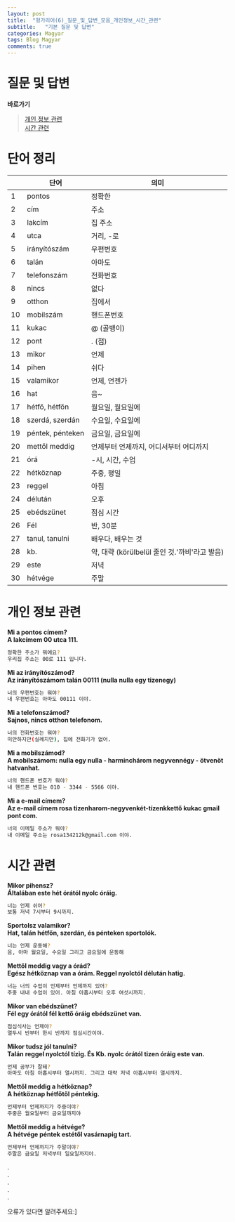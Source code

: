 ```yaml
---
layout: post
title:  "헝가리어(6)_질문_및_답변_모음_개인정보_시간_관련"
subtitle:   "기본 질문 및 답변"
categories: Magyar
tags: Blog Magyar   
comments: true
---
```



# 질문 및 답변        


**바로가기**          
>[개인 정보 관련](#개인_정보_관랸)     
>[시간 관련](#시간_관련)     

# 단어 정리    


|  | **단어** | **의미** |         
| ------ | ------ | ------ |     
|1|pontos|정확한|       
|2|cím|주소|          
|3|lakcím|집 주소|          
|4|utca|거리, -로|        
|5|irányítószám|우편번호|        
|6|talán|아마도|        
|7|telefonszám|전화번호|      
|8|nincs|없다|    
|9|otthon|집에서|    
|10|mobilszám|핸드폰번호|  
|11|kukac|@ (골뱅이)|       
|12|pont|. (점)|     
|13|mikor|언제|          
|14|pihen|쉬다|         
|15|valamikor|언제, 언젠가|       
|16|hat|음~|     
|17|hétfő, hétfőn|월요일, 월요일에|        
|18|szerdá, szerdán|수요일, 수요일에|        
|19|péntek, pénteken|금요일, 금요일에|        
|20|mettől meddig|언제부터 언제까지, 어디서부터 어디까지|        
|21|órá|-시, 시간, 수업|        
|22|hétköznap|주중, 평일|        
|23|reggel|아침|        
|24|délután|오후|        
|25|ebédszünet|점심 시간|        
|26|Fél|반, 30분|        
|27|tanul, tanulni|배우다, 배우는 것|        
|28|kb.|약, 대략 (körülbelül 줄인 것.'까비'라고 발음)|        
|29|este|저녁|        
|30|hétvége|주말|        



# 개인 정보 관련



**Mi a pontos címem?       
A lakcímem 00 utca 111.**            

~~~sh
정확한 주소가 뭐에요?    
우리집 주소는 00로 111 입니다.    
~~~


**Mi az irányítószámod?               
Az irányítószámom talán 00111 (nulla nulla egy tizenegy)**           

~~~sh
너의 우편번호는 뭐야?     
내 우편번호는 아마도 00111 이야.     
~~~


**Mi a telefonszámod?      
Sajnos, nincs otthon telefonom.**    

~~~sh
너의 전화번호는 뭐야?    
미안하지만(실례지만), 집에 전화기가 없어.    
~~~


**Mi a mobilszámod?         
A mobilszámom: nulla egy nulla - harminchárom negyvennégy - ötvenöt hatvanhat.**            

~~~sh
너의 핸드폰 번호가 뭐야?    
내 헨드폰 번호는 010 - 3344 - 5566 이야.    
~~~


**Mi a e-mail címem?              
Az e-mail címem rosa tizenharom-negyvenkét-tízenkkettő kukac gmail pont com.**    

~~~sh
너의 이메일 주소가 뭐야?    
내 이메일 주소는 rosa134212k@gmail.com 이야.    
~~~


# 시간 관련

**Mikor pihensz?            
Általában este hét órától nyolc óráig.**    

~~~sh
너는 언제 쉬어?          
보통 저녁 7시부터 9시까지.       
~~~


**Sportolsz valamikor?       
Hat, talán hétfőn, szerdán, és pénteken sportolók.**           

~~~sh
너는 언제 운동해?      
음, 아마 월요일, 수요일 그리고 금요일에 운동해     
~~~


**Mettől meddig vagy a órád?     
Egész hétköznap van a órám. Reggel nyolctól délután hatig.**           

~~~sh
너는 너의 수업이 언제부터 언제까지 있어?     
주중 내내 수업이 있어. 아침 아홉시부터 오후 여섯시까지.     
~~~


**Mikor van ebédszünet?      
Fél egy órától fél kettő óráig ebédszünet van.**          

~~~sh
점심식사는 언제야?     
열두시 반부터 한시 반까지 점심시간이야.    
~~~


**Mikor tudsz jól tanulni?      
Talán reggel nyolctól tízig. És Kb. nyolc órától tizen óráig este van.**                  

~~~sh
언제 공부가 잘돼?     
아마도 아침 아홉시부터 열시까지. 그리고 대략 저녁 아홉시부터 열시까지.    
~~~


**Mettől meddig a hétköznap?     
A hétköznap hétfőtől péntekig.**    

~~~sh
언제부터 언제까지가 주중이야?     
주중은 월요일부터 금요일까지야        
~~~


**Mettől meddig a hétvége?        
A hétvége péntek estétől vasárnapig tart.**     

~~~sh
언제부터 언제까지가 주말이야?     
주말은 금요일 저녁부터 일요일까지야.     
~~~



       
.       
.       
.       
.       
.       
       
오류가 있다면 알려주세요:]
